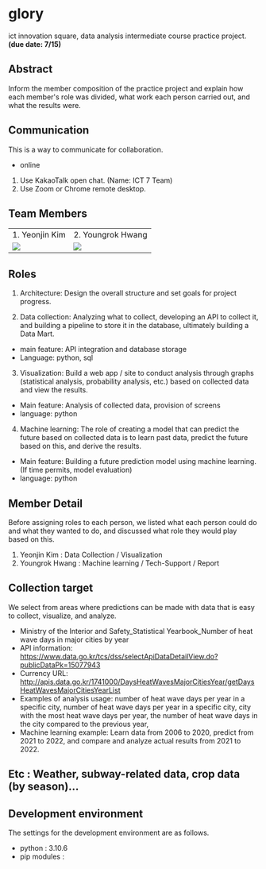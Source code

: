 # glory
ict innovation square, data analysis intermediate course practice project.
**(due date: 7/15)**

## Abstract
Inform the member composition of the practice project and explain how each member's role was divided, what work each person carried out, and what the results were.


## Communication
This is a way to communicate for collaboration.

* online
1. Use KakaoTalk open chat. (Name: ICT 7 Team)
2. Use Zoom or Chrome remote desktop.


## Team Members
<table>
 <tr>
  <td>1. Yeonjin Kim </td>
  <td>2. Youngrok Hwang </td>
 </tr>
 <tr>
  <td>
   <img src="https://search.pstatic.net/common/?src=http%3A%2F%2Fblogfiles.naver.net%2FMjAyMzAyMDVfMTk0%2FMDAxNjc1NTYxMDUzMjk2.wS-TXN2YQTcAD8Em2Ujb3Y0jAqnnbn8fmFWStIybRRQg.83Q6ULEQwgdv-6--t2dXvaraU042f0ooCQiX4MEg6Dsg.PNG.lenglishdream%2Fimage.png&type=a340"/>
  </td>
  <td>
   <img src="https://search.pstatic.net/common/?src=http%3A%2F%2Fblogfiles.naver.net%2FMjAyMjA5MTBfMTY3%2FMDAxNjYyODEwNDg0NjAw.4_Dq0XubE16neXJQn28ozDY3a0mAfnzrAP4f6YZ7Izgg.GMapOCzOaW1SGtr-94vxpEwdQE9ikRVh8NI3duogeFAg.JPEG.rothmans17%2FScreenshot%25A3%25DF20220910%25A3%25AD204733%25A3%25DFNAVER.jpg&type=a340"/>
  </td>
 </tr>
</table>


## Roles
1. Architecture: Design the overall structure and set goals for project progress.

2. Data collection: Analyzing what to collect, developing an API to collect it, and building a pipeline to store it in the database, ultimately building a Data Mart.
 * main feature: API integration and database storage
 * Language: python, sql

3. Visualization: Build a web app / site to conduct analysis through graphs (statistical analysis, probability analysis, etc.) based on collected data and view the results.
 * Main feature: Analysis of collected data, provision of screens
 * language: python

4. Machine learning: The role of creating a model that can predict the future based on collected data is to learn past data, predict the future based on this, and derive the results.
 * Main feature: Building a future prediction model using machine learning. (If time permits, model evaluation)
 * language: python


## Member Detail
Before assigning roles to each person, we listed what each person could do and what they wanted to do, and discussed what role they would play based on this.

1. Yeonjin Kim : Data Collection / Visualization
2. Youngrok Hwang : Machine learning / Tech-Support / Report


## Collection target
We select from areas where predictions can be made with data that is easy to collect, visualize, and analyze.

* Ministry of the Interior and Safety_Statistical Yearbook_Number of heat wave days in major cities by year
* API information: https://www.data.go.kr/tcs/dss/selectApiDataDetailView.do?publicDataPk=15077943
* Currency URL: http://apis.data.go.kr/1741000/DaysHeatWavesMajorCitiesYear/getDaysHeatWavesMajorCitiesYearList
* Examples of analysis usage: number of heat wave days per year in a specific city, number of heat wave days per year in a specific city, city with the most heat wave days per year, the number of heat wave days in the city compared to the previous year,
* Machine learning example: Learn data from 2006 to 2020, predict from 2021 to 2022, and compare and analyze actual results from 2021 to 2022.


## Etc : Weather, subway-related data, crop data (by season)...

## Development environment
The settings for the development environment are as follows.

* python : 3.10.6
* pip modules : 



